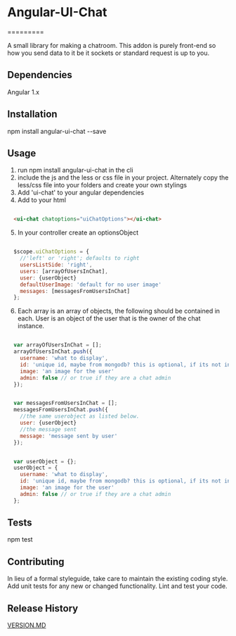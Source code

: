 # Angular-UI-Chat
=========

A small library for making a chatroom.  This addon is purely front-end so how you send data to it be it sockets or standard request is up to you.

## Dependencies
  Angular 1.x

## Installation

  npm install angular-ui-chat --save

## Usage

  1. run npm install angular-ui-chat in the cli
  2. include the js and the less or css file in your project. Alternately copy the less/css file into your folders and create your own stylings
  3. Add 'ui-chat' to your angular dependencies
  4. Add to your html

  ```html

    <ui-chat chatoptions="uiChatOptions"></ui-chat>

  ```

  5. In your controller create an optionsObject

  ```javascript

    $scope.uiChatOptions = {
      //'left' or 'right'; defaults to right
      usersListSide: 'right',
      users: [arrayOfUsersInChat],
      user: {userObject}
      defaultUserImage: 'default for no user image'
      messages: [messagesFromUsersInChat]
    };

  ```

  6. Each array is an array of objects, the following should be contained in each.  User is an object of the user that is the owner of the chat instance.

  ```javascript

    var arrayOfUsersInChat = [];
    arrayOfUsersInChat.push({
      username: 'what to display',
      id: 'unique id, maybe from mongodb? this is optional, if its not included the username must be unique'
      image: 'an image for the user'
      admin: false // or true if they are a chat admin
    });

  ```

  ```javascript

    var messagesFromUsersInChat = [];
    messagesFromUsersInChat.push({
      //the same userobject as listed below.
      user: {userObject}
      //the message sent
      message: 'message sent by user'
    });

  ```

  ```javascript

    var userObject = {};
    userObject = {
      username: 'what to display',
      id: 'unique id, maybe from mongodb? this is optional, if its not included the username must be unique'
      image: 'an image for the user'
      admin: false // or true if they are a chat admin
    };

  ```

## Tests

  npm test

## Contributing

In lieu of a formal styleguide, take care to maintain the existing coding style.  Add unit tests for any new or changed functionality. Lint and test your code.

## Release History

[VERSION.MD](VERSION.md)

